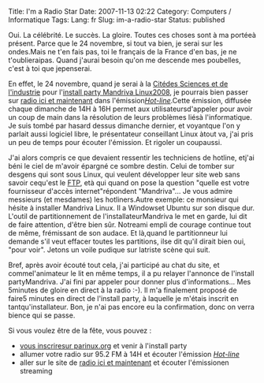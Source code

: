 Title: I'm a Radio Star
Date: 2007-11-13 02:22
Category: Computers / Informatique
Tags:
Lang: fr
Slug: im-a-radio-star
Status: published

Oui. La célébrité. Le succès. La gloire. Toutes ces choses sont à ma portéeà présent. Parce que le 24 novembre, si tout va bien, je serai sur les ondes.Mais ne t'en fais pas, toi le français de la France d'en bas, je ne t'oublieraipas. Quand j'aurai besoin qu'on me descende mes poubelles, c'est à toi que jepenserai.

En effet, le 24 novembre, quand je serai à la [Citédes Sciences et de l'industrie](http://fr.wikipedia.org/wiki/Cit%C3%A9_des_sciences_et_de_l%27industrie) pour l'[install party Mandriva Linux2008](http://wiki.mandriva.com/fr/Install_Party_2008), je pourrais bien passer sur [radio ici et maintenant](http://icietmaintenant.com/) dans l'émission[*Hot-line*](http://icietmaintenant.info/emissions.php?idNouvelle=8).Cette émission, diffusée chaque dimanche de 14H à 16H permet aux utilisateursd'appeler pour avoir un coup de main dans la résolution de leurs problèmes liésà l'informatique. Je suis tombé par hasard dessus dimanche dernier, et voyantque l'on y parlait aussi logiciel libre, le présentateur conseillant Linux àtout va, j'ai pris un peu de temps pour écouter l'émission. Et rigoler un coupaussi.

J'ai alors compris ce que devaient ressentir les techniciens de hotline, etj'ai béni le ciel de m'avoir épargné ce sombre destin. Celui de tomber sur desgens qui sont sous Linux, qui veulent développer leur site web sans savoir cequ'est le [FTP](http://fr.wikipedia.org/wiki/Ftp), età qui quand on pose la question "quelle est votre fournisseur d'accès internet"répondent "Mandriva"... Je vous admire messieurs (et mesdames) les hotliners.Autre exemple: ce monsieur qui hésite à installer Mandriva Linux. Il a Windowset Ubuntu sur son disque dur. L'outil de partitionnement de l'installateurMandriva le met en garde, lui dit de faire attention, d'être bien sûr. Notreami empli de courage continue tout de même, frémissant de son audace. Et là,quand le partitionneur lui demande s'il veut effacer toutes les partitions, ilse dit qu'il dirait bien oui, "pour voir". Jetons un voile pudique sur latriste scène qui suit.

Bref, après avoir écouté tout cela, j'ai participé au chat du site, et commel'animateur le lit en même temps, il a pu relayer l'annonce de l'install partyMandriva. J'ai fini par appeler pour donner plus d'informations... Mes 5minutes de gloire en direct à la radio :-). Il m'a finalement proposé de faire5 minutes en direct de l'install party, à laquelle je m'étais inscrit en tantqu'installateur. Bon, je n'ai pas encore eu la confirmation, donc on verra bience qui se passe.

Si vous voulez être de la fête, vous pouvez :

-   [vous inscriresur parinux.org](http://www.parinux.org/events/install-party-mandriva-linux-2008) et venir à l'install party
-   allumer votre radio sur 95.2 FM à 14H et écouter l'émission [*Hot-line*](http://icietmaintenant.info/emissions.php?idNouvelle=8)
-   aller sur le site de [radio ici et maintenant](http://icietmaintenant.com/) et écouter l'émissionen streaming

